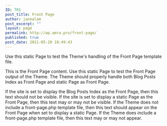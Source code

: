 ```yaml
---
ID: 701
post_title: Front Page
author: janealam
post_excerpt: ""
layout: page
permalink: http://wp.amra.pro/front-page/
published: true
post_date: 2011-05-20 18:49:43
---
```

Use this static Page to test the Theme's handling of the Front Page template file.

This is the Front Page content. Use this static Page to test the Front Page output of the Theme. The Theme should properly handle both Blog Posts Index as Front Page and static Page as Front Page.

If the site is set to display the Blog Posts Index as the Front Page, then this text should not be visible. If the site is set to display a static Page as the Front Page, then this text may or may not be visible. If the Theme does not include a front-page.php template file, then this text should appear on the Front Page when set to display a static Page. If the Theme does include a front-page.php template file, then this text may or may not appear.